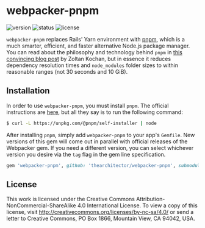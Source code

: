 # webpacker-pnpm

![version](https://img.shields.io/github/v/release/thearchitector/webpacker-pnpm?label=version&style=flat-square)
![status](https://img.shields.io/travis/thearchitector/webpacker-pnpm?style=flat-square)
![license](https://img.shields.io/badge/license-CC--BY--NC--SA--4.0-green?style=flat-square)

`webpacker-pnpm` replaces Rails' Yarn environment with [pnpm](https://pnpm.js.org/), which is a much smarter, efficient, and faster alternative Node.js package manager. You can read about the philosophy and technology behind `pnpm` in [this convincing blog post](https://www.kochan.io/nodejs/why-should-we-use-pnpm.html) by Zoltan Kochan, but in essence it reduces dependency resolution times and `node_modules` folder sizes to within reasonable ranges (not 30 seconds and 10 GiB).

## Installation

In order to use `webpacker-pnpm`, you must install `pnpm`. The official instructions are [here](https://pnpm.js.org/en/installation), but all they say is to run the following command:

```sh
$ curl -L https://unpkg.com/@pnpm/self-installer | node
```

After installing `pnpm`, simply add `webpacker-pnpm` to your app's `Gemfile`. New versions of this gem will come out in parallel with official releases of the Webpacker gem. If you need a different version, you can select whichever version you desire via the `tag` flag in the gem line specification.

```ruby
gem 'webpacker-pnpm', github: 'thearchitector/webpacker-pnpm', submodules: true, tag: 'v1.0.0'
```

## License

This work is licensed under the Creative Commons Attribution-NonCommercial-ShareAlike 4.0 International License. To view a copy of this license, visit <http://creativecommons.org/licenses/by-nc-sa/4.0/> or send a letter to Creative Commons, PO Box 1866, Mountain View, CA 94042, USA.
